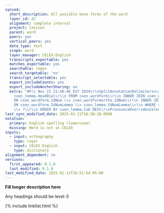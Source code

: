 ```yaml
---
synced:
  short_description: All possible base forms of the word
  layer_id: 42
  alignment: complete interval
  project: lexicon
  parent: word
  peers: yes
  vertical_peers: yes
  data_type: text
  scope: word
  layer_manager: CELEX-English
  transcripts_exportable: yes
  matches_exportable: yes
  searchable: regex
  search_targetable: 'no'
  transcript_selectable: yes
  export_includeCounts: yes
  export_includeAnchorSharing: no
  extra: "#Fri Nov 22 21:40:46 EST 2024\r\nSplitAnnotationDelimiters=\r\nLanguage=en.*\r\nGenerateSegments=false\r\nSql=SELECT
    cxen_lemma.HeadDia\\r\\n FROM cxen_wordform\\r\\n INNER JOIN cxen_wordformortho
    ON cxen_wordform.IdNum \\= cxen_wordformortho.IdNum\\r\\n INNER JOIN cxen_lemma
    ON cxen_wordform.IdNumLemma \\= cxen_lemma.IdNumLemma\\r\\n WHERE cxen_wordformortho.WordDia
    \\= ?\\r\\n ORDER BY cxen_lemma.Cob DESC\r\nPronounceOverridesCelex=false\r\nLayerId=2\r\n"
last_sync_modified_date: 2025-01-11T16:50:28-0500
notation:
  primary: English spelling (lowercase)
  missing: Word is not in CELEX
inputs:
  - input: orthography
    type: layer
  - input: CELEX English
    type: dictionary
alignment_dependent: no
versions:
  first_appeared: 0.1.0
  last_modified: 0.1.0
last_modified_date: 2025-01-11T16:51:54-05:00
---
```


**Fill longer description here**

Any headings should be level-3


{% include linklist.html %}
